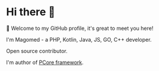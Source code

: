 # Hi there 👋

🎉 Welcome to my GitHub profile, it's great to meet you here!

I'm Magomed - a PHP, Kotlin, Java, JS, GO, C++ developer.

Open source contributor.

I'm author of [PCore framework](https://github.com/pcore-framework).
